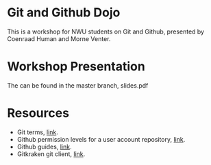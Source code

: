# Git and Github Dojo
This is a workshop for NWU students on Git and Github, presented by Coenraad Human and Morne Venter.

# Workshop Presentation
The can be found in the master branch, slides.pdf

# Resources
* Git terms, [link](https://linuxacademy.com/blog/linux/git-terms-explained/).
* Github permission levels for a user account repository, [link](https://help.github.com/en/articles/permission-levels-for-a-user-account-repository).
* Github guides, [link](https://guides.github.com/).
* Gitkraken git client, [link](https://www.gitkraken.com/git-client).
